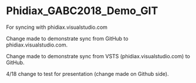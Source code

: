 # Phidiax_GABC2018_Demo_GIT
For syncing with phidiax.visualstudio.com

Change made to demonstrate sync from GitHub to phidiax.visualstudio.com.

Change made to demonstrate sync from VSTS (phidiax.visualstudio.com) to GitHub.

4/18 change to test for presentation (change made on Github side).
